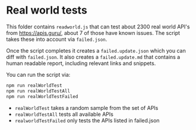 # Real world tests

This folder contains `readworld.js` that can test about 2300 real world API's from https://apis.guru/, about 7 of those have known issues. The script takes these into account via `failed.json`.

Once the script completes it creates a `failed.update.json` which you can diff with `failed.json`.
It also creates a `failed.update.md` that contains a human readable report, including relevant links and snippets.

You can run the script via:
```bash
npm run realWorldTest
npm run realWorldTestAll
npm run realWorldTestFailed
```
- `realWorldTest` takes a random sample from the set of APIs
- `realWorldTestAll` tests all available APIs
- `realworldTestFailed` only tests the APIs listed in failed.json





